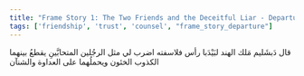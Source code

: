 ```yaml
---
title: "Frame Story 1: The Two Friends and the Deceitful Liar - Departure"
tags: ['friendship', 'trust', 'counsel', "frame_story_departure"]
---
```


 قال دَبشَليم مَلك الهند لبَيْدَبا رأس فلاسفته اضرب لي مثل الرجُلين المتحابَّينِ يقطعُ بينهما الكذوب الخئون ويحملُهما على العداوة والشنآن

